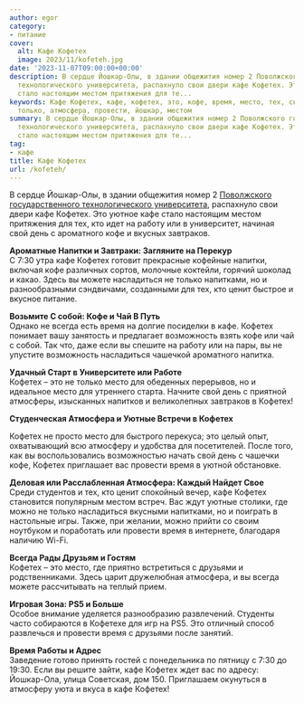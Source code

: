 ```yaml
---
author: egor
category:
- питание
cover:
  alt: Кафе Кофетех
  image: 2023/11/kofeteh.jpg
date: '2023-11-07T09:00:00+00:00'
description: В сердце Йошкар-Олы, в здании общежития номер 2 Поволжского государственного
  технологического университета, распахнуло свои двери кафе Кофетех. Это уютное кафе
  стало настоящим местом притяжения для те...
keywords: Кафе Кофетех, кафе, кофетех, это, кофе, время, место, тех, свой, день, насладиться,
  только, атмосфера, провести, йошкар, местом
summary: В сердце Йошкар-Олы, в здании общежития номер 2 Поволжского государственного
  технологического университета, распахнуло свои двери кафе Кофетех. Это уютное кафе
  стало настоящим местом притяжения для те...
tag:
- кафе
title: Кафе Кофетех
url: /kofeteh/
---
```


В сердце Йошкар-Олы, в здании общежития номер 2 [Поволжского государственного технологического университета](/povolzhskij-gosudarstvennyj-tehnologicheskij-universitet-v-joshkar-ole/), распахнуло свои двери кафе Кофетех. Это уютное кафе стало настоящим местом притяжения для тех, кто идет на работу или в университет, начиная свой день с ароматного кофе и вкусных завтраков.

**Ароматные Напитки и Завтраки: Загляните на Перекур**  
С 7:30 утра кафе Кофетех готовит прекрасные кофейные напитки, включая кофе различных сортов, молочные коктейли, горячий шоколад и какао. Здесь вы можете насладиться не только напитками, но и разнообразными сэндвичами, созданными для тех, кто ценит быстрое и вкусное питание.

**Возьмите С собой: Кофе и Чай В Путь**  
Однако не всегда есть время на долгие посиделки в кафе. Кофетех понимает вашу занятость и предлагает возможность взять кофе или чай с собой. Так что, даже если вы спешите на работу или на пары, вы не упустите возможность насладиться чашечкой ароматного напитка.

**Удачный Старт в Университете или Работе**  
Кофетех – это не только место для обеденных перерывов, но и идеальное место для утреннего старта. Начните свой день с приятной атмосферы, изысканных напитков и великолепных завтраков в Кофетех!

**Студенческая Атмосфера и Уютные Встречи в Кофетех**

Кофетех не просто место для быстрого перекуса; это целый опыт, охватывающий всю атмосферу и удобства для посетителей. После того, как вы воспользовались возможностью начать свой день с чашечки кофе, Кофетех приглашает вас провести время в уютной обстановке.

**Деловая или Расслабленная Атмосфера: Каждый Найдет Свое**  
Среди студентов и тех, кто ценит спокойный вечер, кафе Кофетех становится популярным местом встреч. Вас ждут уютные столики, где можно не только насладиться вкусными напитками, но и поиграть в настольные игры. Также, при желании, можно прийти со своим ноутбуком и поработать или провести время в интернете, благодаря наличию Wi-Fi.

**Всегда Рады Друзьям и Гостям**  
Кофетех – это место, где приятно встретиться с друзьями и родственниками. Здесь царит дружелюбная атмосфера, и вы всегда можете рассчитывать на теплый прием.

**Игровая Зона: PS5 и Больше**  
Особое внимание уделяется разнообразию развлечений. Студенты часто собираются в Кофетехе для игр на PS5. Это отличный способ развлечься и провести время с друзьями после занятий.

**Время Работы и Адрес**  
Заведение готово принять гостей с понедельника по пятницу с 7:30 до 19:30. Если вы решите зайти, кафе Кофетех ждет вас по адресу: Йошкар-Ола, улица Советская, дом 150. Приглашаем окунуться в атмосферу уюта и вкуса в кафе Кофетех!